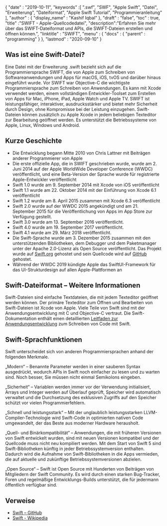 {
  "date" : "2019-10-11",
  "keywords" :[ ".swf", "SWF", "Apple Swift", "Datei", "Erweiterung", "Dateiformat", "Apple Swift Tutorial", "Programmieranleitung" ],
  "author" : {
    "display_name" : "Kashif Iqbal"
},
  "draft" : "false",
  "toc" : true,
  "title" :"SWIFT - Apple-Quellcodedatei",
  "description":"Erfahren Sie mehr über das SWIFT-Dateiformat und APIs, die SWIFT-Dateien erstellen und öffnen können.",
  "linktitle" : "SWIFT",
  "menu" : {
    "docs" : {
      "parent" : "programming"
}
},
  "lastmod" : "2020-09-10"
}

## Was ist eine Swift-Datei?

Eine Datei mit der Erweiterung .swift bezieht sich auf die Programmiersprache SWIFT, die von Apple zum Schreiben von Softwareanwendungen und Apps für macOS, iOS, tvOS und darüber hinaus eingeführt wurde. Vor SWIFT war Objective-C die wichtigste Programmiersprache zum Schreiben von Anwendungen. Es kann mit Xcode verwendet werden, einem vollständigen Entwickler-Toolset zum Erstellen von Apps für Mac, iPhone, iPad, Apple Watch und Apple TV. SWIFT ist leistungsfähiger, interaktiver, ausdrucksstärker und bietet mehr Sicherheit durch Design, ohne Kompromisse bei der Leistung einzugehen. Swift-Dateien können zusätzlich zu Apple Xcode in jedem beliebigen Texteditor zur Bearbeitung geöffnet werden. Es unterstützt die Betriebssysteme von Apple, Linux, Windows und Android.

## Kurze Geschichte

* Die Entwicklung begann Mitte 2010 von Chris Lattner mit Beiträgen anderer Programmierer von Apple
* Die erste offizielle App, die in SWIFT geschrieben wurde, wurde am 2. Juni 2014 auf der Apple WorldWide Developer Conference (WWDC) veröffentlicht, und eine Beta-Version der Sprache wurde für registrierte Apple-Entwickler veröffentlicht
* Swift 1.0 wurde am 9. September 2014 mit Xcode von iOS veröffentlicht
* Swift 1.1 wurde am 22. Oktober 2014 mit der Einführung von Xcode 6.1 veröffentlicht
* Swift 1.2 wurde am 8. April 2015 zusammen mit Xcode 6.3 veröffentlicht
* Swift 2.0 wurde auf der WWDC 2015 angekündigt und am 21. September 2015 für die Veröffentlichung von Apps im App Store zur Verfügung gestellt.
* Swift 3.0 wurde am 13. September 2016 veröffentlicht.
* Swift 4.0 wurde am 19. September 2017 veröffentlicht.
* Swift 4.1 wurde am 29. März 2018 veröffentlicht.
* Die Swift-Sprache wurde am 3. Dezember 2015 zusammen mit den unterstützenden Bibliotheken, dem Debugger und dem Paketmanager unter der Apache 2.0-Lizenz als Open Source veröffentlicht. Das Projekt wurde auf [Swift.org](https://swift.org/) gehostet und sein Quellcode wird auf [GitHub](https://github.com/apple/swift) gehostet.
* Während der WWDC 2019 kündigte Apple das SwiftUI-Framework für das UI-Strukturdesign auf allen Apple-Plattformen an

## Swift-Dateiformat – Weitere Informationen

Swift-Dateien sind einfache Textdateien, die mit jedem Texteditor geöffnet werden können. Der primäre Texteditor zum Öffnen und Bearbeiten von Swift-Dateien ist Xcode von Apple. Viele Teile von Swift sind mit der Anwendungsentwicklung mit C und Objective-C vertraut. Die Swift-Dokumentation enthält einen detaillierten [Leitfaden zur Anwendungsentwicklung](https://docs.swift.org/swift-book/documentation/the-swift-programming-language/thebasics/) zum Schreiben von Code mit Swift.

## Swift-Sprachfunktionen

Swift unterscheidet sich von anderen Programmiersprachen anhand der folgenden Merkmale.

„Modern“ – Benannte Parameter werden in einer sauberen Syntax ausgedrückt, wodurch APIs in Swift noch einfacher zu lesen und zu warten sind. Noch besser, Sie müssen nicht einmal Semikolons eingeben.

„Sicherheit“ – Variablen werden immer vor der Verwendung initialisiert, Arrays und Integer werden auf Überlauf geprüft, Speicher wird automatisch verwaltet und die Durchsetzung des exklusiven Zugriffs auf den Speicher schützt vor vielen Programmierfehlern.

„Schnell und leistungsstark“ – Mit der unglaublich leistungsstarken LLVM-Compiler-Technologie wird Swift-Code in optimierten nativen Code umgewandelt, der das Beste aus moderner Hardware herausholt.

„Quell- und Binärkompatibilität“ – Anwendungen, die mit früheren Versionen von Swift entwickelt wurden, sind mit neuen Versionen kompatibel und der Quellcode muss nicht neu kompiliert werden. Mit dem Start von Swift 5 sind Swift-Bibliotheken künftig in jeder Betriebssystemversion enthalten. Dadurch wird die Aufnahme von Swift-Bibliotheken in die Apps vermieden, die auf aktuelle und zukünftige Betriebssystemversionen abzielen.

„Open Source“ – Swift ist Open Source mit Hunderten von Beiträgen von Mitgliedern der Swift Community. Es wird durch einen starken Bug-Tracker, Foren und regelmäßige Entwicklungs-Builds unterstützt, die für jedermann öffentlich verfügbar sind.

## Verweise
* [Swift – GitHub](https://github.com/apple/swift)
* [Swift - Wikipedia](https://en.wikipedia.org/wiki/Swift_(programming_language))

